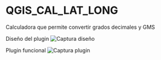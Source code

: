 # QGIS_CAL_LAT_LONG
Calculadora que permite convertir grados decimales y GMS

Diseño del plugin
![Captura diseño](https://cdn.discordapp.com/attachments/501881994469441543/839044819967016980/unknown.png)

Plugin funcional
![Captura plugin](https://cdn.discordapp.com/attachments/501881994469441543/839045202085806090/unknown.png)
